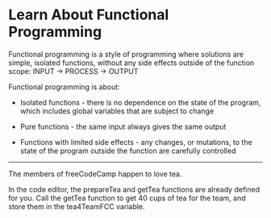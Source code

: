# Learn About Functional Programming

Functional programming is a style of programming where solutions are simple, isolated functions, without any side effects outside of the function scope: INPUT -> PROCESS -> OUTPUT

Functional programming is about:

* Isolated functions - there is no dependence on the state of the program, which includes global variables that are subject to change

* Pure functions - the same input always gives the same output

* Functions with limited side effects - any changes, or mutations, to the state of the program outside the function are carefully controlled

----

The members of freeCodeCamp happen to love tea.

In the code editor, the prepareTea and getTea functions are already defined for you. Call the getTea function to get 40 cups of tea for the team, and store them in the tea4TeamFCC variable.

